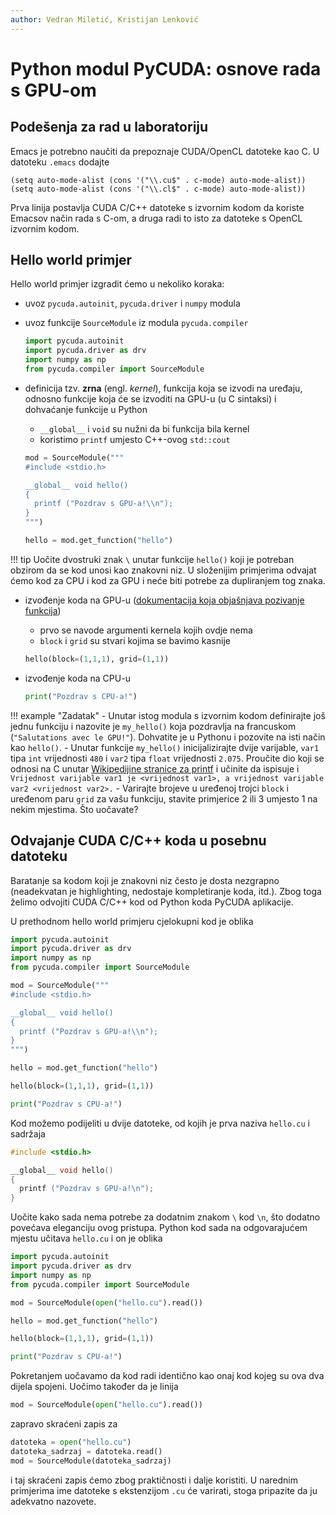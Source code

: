 ```yaml
---
author: Vedran Miletić, Kristijan Lenković
---
```


# Python modul PyCUDA: osnove rada s GPU-om

## Podešenja za rad u laboratoriju

Emacs je potrebno naučiti da prepoznaje CUDA/OpenCL datoteke kao C. U datoteku `.emacs` dodajte

``` common-lisp
(setq auto-mode-alist (cons '("\\.cu$" . c-mode) auto-mode-alist))
(setq auto-mode-alist (cons '("\\.cl$" . c-mode) auto-mode-alist))
```

Prva linija postavlja CUDA C/C++ datoteke s izvornim kodom da koriste Emacsov način rada s C-om, a druga radi to isto za datoteke s OpenCL izvornim kodom.

## Hello world primjer

Hello world primjer izgradit ćemo u nekoliko koraka:

- uvoz `pycuda.autoinit`, `pycuda.driver` i `numpy` modula
- uvoz funkcije `SourceModule` iz modula `pycuda.compiler`

    ``` python
    import pycuda.autoinit
    import pycuda.driver as drv
    import numpy as np
    from pycuda.compiler import SourceModule
    ```

- definicija tzv. **zrna** (engl. *kernel*), funkcija koja se izvodi na uređaju, odnosno funkcije koja će se izvoditi na GPU-u (u C sintaksi) i dohvaćanje funkcije u Python

    - `__global__` i `void` su nužni da bi funkcija bila kernel
    - koristimo `printf` umjesto C++-ovog `std::cout`

    ``` python
    mod = SourceModule("""
    #include <stdio.h>

    __global__ void hello()
    {
      printf ("Pozdrav s GPU-a!\\n");
    }
    """)

    hello = mod.get_function("hello")
    ```

!!! tip
    Uočite dvostruki znak `\` unutar funkcije `hello()` koji je potreban obzirom da se kod unosi kao znakovni niz. U složenijim primjerima odvajat ćemo kod za CPU i kod za GPU i neće biti potrebe za dupliranjem tog znaka.

- izvođenje koda na GPU-u ([dokumentacija koja objašnjava pozivanje funkcija](https://documen.tician.de/pycuda/driver.html#pycuda.driver.Function))

    - prvo se navode argumenti kernela kojih ovdje nema
    - `block` i `grid` su stvari kojima se bavimo kasnije

    ``` python
    hello(block=(1,1,1), grid=(1,1))
    ```

- izvođenje koda na CPU-u

    ``` python
    print("Pozdrav s CPU-a!")
    ```

!!! example "Zadatak"
    - Unutar istog modula s izvornim kodom definirajte još jednu funkciju i nazovite je `my_hello()` koja pozdravlja na francuskom (`"Salutations avec le GPU!"`). Dohvatite je u Pythonu i pozovite na isti način kao `hello()`.
    - Unutar funkcije `my_hello()` inicijalizirajte dvije varijable, `var1` tipa `int` vrijednosti `480` i `var2` tipa `float` vrijednosti `2.075`. Proučite dio koji se odnosi na C unutar [Wikipedijine stranice za printf](https://en.wikipedia.org/wiki/Printf_format_string) i učinite da ispisuje i `Vrijednost varijable var1 je <vrijednost var1>, a vrijednost varijable var2 <vrijednost var2>.`
    - Varirajte brojeve u uređenoj trojci `block` i uređenom paru `grid` za vašu funkciju, stavite primjerice 2 ili 3 umjesto 1 na nekim mjestima. Što uočavate?

## Odvajanje CUDA C/C++ koda u posebnu datoteku

Baratanje sa kodom koji je znakovni niz često je dosta nezgrapno (neadekvatan je highlighting, nedostaje kompletiranje koda, itd.). Zbog toga želimo odvojiti CUDA C/C++ kod od Python koda PyCUDA aplikacije.

U prethodnom hello world primjeru cjelokupni kod je oblika

``` python
import pycuda.autoinit
import pycuda.driver as drv
import numpy as np
from pycuda.compiler import SourceModule

mod = SourceModule("""
#include <stdio.h>

__global__ void hello()
{
  printf ("Pozdrav s GPU-a!\\n");
}
""")

hello = mod.get_function("hello")

hello(block=(1,1,1), grid=(1,1))

print("Pozdrav s CPU-a!")
```

Kod možemo podijeliti u dvije datoteke, od kojih je prva naziva `hello.cu` i sadržaja

``` c
#include <stdio.h>

__global__ void hello()
{
  printf ("Pozdrav s GPU-a!\n");
}
```

Uočite kako sada nema potrebe za dodatnim znakom `\` kod `\n`, što dodatno povećava eleganciju ovog pristupa. Python kod sada na odgovarajućem mjestu učitava `hello.cu` i on je oblika

``` python
import pycuda.autoinit
import pycuda.driver as drv
import numpy as np
from pycuda.compiler import SourceModule

mod = SourceModule(open("hello.cu").read())

hello = mod.get_function("hello")

hello(block=(1,1,1), grid=(1,1))

print("Pozdrav s CPU-a!")
```

Pokretanjem uočavamo da kod radi identično kao onaj kod kojeg su ova dva dijela spojeni. Uočimo također da je linija

``` python
mod = SourceModule(open("hello.cu").read())
```

zapravo skraćeni zapis za

``` python
datoteka = open("hello.cu")
datoteka_sadrzaj = datoteka.read()
mod = SourceModule(datoteka_sadrzaj)
```

i taj skraćeni zapis ćemo zbog praktičnosti i dalje koristiti. U narednim primjerima ime datoteke s ekstenzijom `.cu` će varirati, stoga pripazite da ju adekvatno nazovete.

